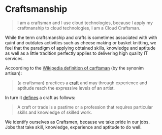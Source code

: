 # Craftsmanship

> I am a craftsman and I use cloud technologies, because I apply my craftmanship to cloud technologies, I am a Cloud Craftsman.
 
While the term craftsmanship and crafts is sometimes associated with with quint and outdates activities such as cheese 
making or basket knitting, we feel that the paradigm of applying obtained skills, knowledge and aptitude as well as a
little tradition perfectly applies to delivering high quality IT services.

Accoording to the [Wikipedia definition of carftsman](https://en.wikipedia.org/wiki/Artisan) (by the synonim artisan):  

> (a craftsman) practices a [craft](https://en.wikipedia.org/wiki/Craft) and may through experience and aptitude reach 
the expressive levels of an artist.

In turn it [defines](https://en.wikipedia.org/wiki/Craft) a craft as follows:

> A craft or trade is a pastime or a profession that requires particular skills and knowledge of skilled work.

We identify ourselves as Craftsmen, because we take pride in our jobs. Jobs that take skill, knowledge, experience and aptitude
to do well.
